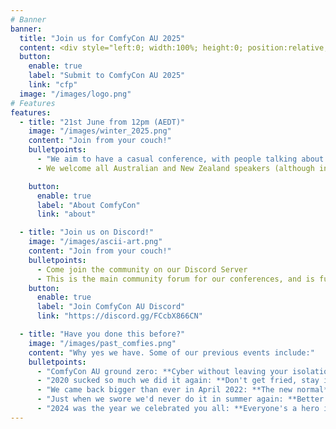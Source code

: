 ```yaml
---
# Banner
banner:
  title: "Join us for ComfyCon AU 2025"
  content: <div style="left:0; width:100%; height:0; position:relative; padding-bottom:25%; margin:0 auto"><div style="left:0; width:100%; height:0; position:relative; padding-bottom:25%; margin:0 auto"><iframe src="https://www.tickcounter.com/widget/countdown/6746799" style="top:0; left:0; width:100%; height:100%; position:absolute; border:0; overflow:hidden" title="ComfyCon AU 2025"></iframe></div></div><br><br><div class="mx-auto" style="text-align:center; margin:auto; display:block;"></div>
  button:
    enable: true
    label: "Submit to ComfyCon AU 2025"
    link: "cfp"
  image: "/images/logo.png"
# Features
features:
  - title: "21st June from 12pm (AEDT)"
    image: "/images/winter_2025.png"
    content: "Join from your couch!"
    bulletpoints:
      - "We aim to have a casual conference, with people talking about things that interest them and the rest of the community. You can be at home, in your pyjamas, drinking a beer, and we'll take you."
      - We welcome all Australian and New Zealand speakers (although international speakers are welcome too if you want to stay up late!) to talk about Cyber Security, and Cyber Security Adjacent topics, close to their hearts.

    button:
      enable: true
      label: "About ComfyCon"
      link: "about"

  - title: "Join us on Discord!"
    image: "/images/ascii-art.png"
    content: "Join from your couch!"
    bulletpoints:
      - Come join the community on our Discord Server
      - This is the main community forum for our conferences, and is full of amazing people
    button:
      enable: true
      label: "Join ComfyCon AU Discord"
      link: "https://discord.gg/FCcbX866CN"

  - title: "Have you done this before?"
    image: "/images/past_comfies.png"
    content: "Why yes we have. Some of our previous events include:"
    bulletpoints:
      - "ComfyCon AU ground zero: **Cyber without leaving your isolation tank**."
      - "2020 sucked so much we did it again: **Don't get fried, stay inside**."
      - "We came back bigger than ever in April 2022: **The new normal**."
      - "Just when we swore we'd never do it in summer again: **Better together**."
      - "2024 was the year we celebrated you all: **Everyone's a hero in their own way**."
---
```

